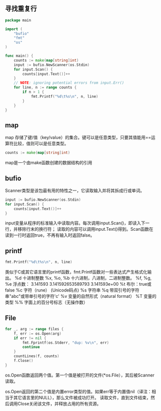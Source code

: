 ## 寻找重复行

```go
package main

import (
    "bufio"
    "fmt"
    "os"
)

func main() {
    counts := make(map[string]int)
    input := bufio.NewScanner(os.Stdin)
    for input.Scan() {
        counts[input.Text()]++
    }
    // NOTE: ignoring potential errors from input.Err()
    for line, n := range counts {
        if n > 1 {
            fmt.Printf("%d\t%s\n", n, line)
        }
    }
}
```

## map

map 存储了键/值（key/value）的集合。键可以是任意类型，只要其值能用==运算符比较，值则可以是任意类型。

```go
counts := make(map[string]int)
```
map是一个由make函数创建的数据结构的引用

## bufio
Scanner类型是该包最有用的特性之一，它读取输入并将其拆成行或单词。
```go
input := bufio.NewScanner(os.Stdin)
for input.Scan() {
    counts[input.Text()]++
}
```
input变量从程序的标准输入中读取内容。每次调用input.Scan()，即读入下一行，并移除行末的换行符；
读取的内容可以调用input.Text()得到。Scan函数在读到一行时返回true，不再有输入时返回false。
## printf
```go
fmt.Printf("%d\t%s\n", n, line)
```
类似于C或其它语言里的printf函数，fmt.Printf函数对一些表达式产生格式化输出。
%d          十进制整数
%x, %o, %b  十六进制，八进制，二进制整数。
%f, %g, %e  浮点数： 3.141593 3.141592653589793 3.141593e+00
%t          布尔：true或false
%c          字符（rune） (Unicode码点)
%s          字符串
%q          带双引号的字符串"abc"或带单引号的字符'c'
%v          变量的自然形式（natural format）
%T          变量的类型
%%          字面上的百分号标志（无操作数）

## File
```go
for _, arg := range files {
    f, err := os.Open(arg)
    if err != nil {
        fmt.Fprintf(os.Stderr, "dup: %v\n", err)
        continue
    }
    countLines(f, counts)
    f.Close()
}

```
os.Open函数返回两个值。第一个值是被打开的文件(*os.File），其后被Scanner读取。

os.Open返回的第二个值是内置error类型的值。如果err等于内置值nil（译注：相当于其它语言里的NULL），那么文件被成功打开。
读取文件，直到文件结束，然后调用Close关闭该文件，并释放占用的所有资源。